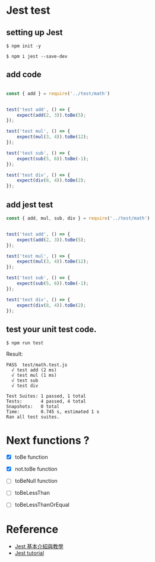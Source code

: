 # Jest test


## setting up Jest
```shell
$ npm init -y
```

```shell
$ npm i jest --save-dev 
```

## add code 
```javascript

const { add } = require('../test/math')


test('test add', () => {
    expect(add(2, 3)).toBe(5);
});

test('test mul', () => {
    expect(mul(3, 4)).toBe(12);
});

test('test sub', () => {
    expect(sub(5, 6)).toBe(-1);
});

test('test div', () => {
    expect(div(8, 4)).toBe(2);
});
```

## add jest test 
```javascript
const { add, mul, sub, div } = require('../test/math')


test('test add', () => {
    expect(add(2, 3)).toBe(5);
});

test('test mul', () => {
    expect(mul(3, 4)).toBe(12);
});

test('test sub', () => {
    expect(sub(5, 6)).toBe(-1);
});

test('test div', () => {
    expect(div(8, 4)).toBe(2);
});
```

## test your unit test code.
```shell
$ npm run test
```

Result:
```shell
PASS  test/math.test.js
  √ test add (2 ms)
  √ test mul (1 ms)
  √ test sub
  √ test div

Test Suites: 1 passed, 1 total
Tests:       4 passed, 4 total
Snapshots:   0 total
Time:        0.745 s, estimated 1 s
Ran all test suites.
```

# Next functions ? 
- [x] toBe function
- [x] not.toBe function
- [ ] toBeNull function
- [ ] toBeLessThan
- [ ] toBeLessThanOrEqual


# Reference
- [Jest 基本介紹與教學](https://www.youtube.com/watch?v=WYqXyQz2TdA)
- [Jest tutorial](https://zetcode.com/javascript/jest/)